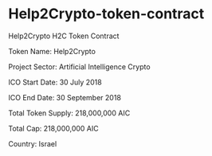 # Help2Crypto-token-contract

Help2Crypto H2C Token Contract

Token Name: Help2Crypto

Project Sector: Artificial Intelligence Crypto

ICO Start Date: 30 July 2018

ICO End Date: 30 September 2018

Total Token Supply: 218,000,000 AIC

Total Cap: 218,000,000 AIC

Country: Israel
